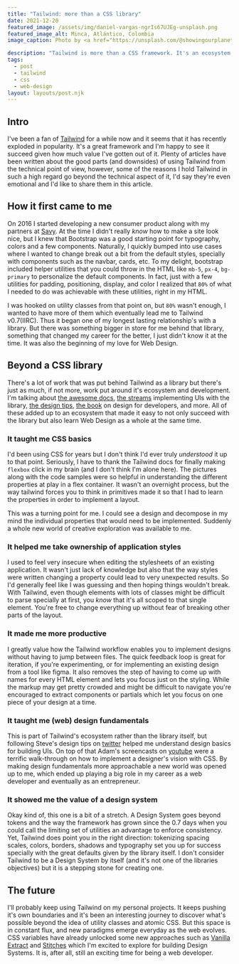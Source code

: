 ```yaml
---
title: "Tailwind: more than a CSS library"
date: 2021-12-20
featured_image: /assets/img/daniel-vargas-ngrIs67UJEg-unsplash.png
featured_image_alt: Minca, Atlántico, Colombia
image_caption: Photo by <a href="https://unsplash.com/@showingourplanet?utm_source=unsplash&utm_medium=referral&utm_content=creditCopyText">Niels van Altena</a> on <a href="https://unsplash.com/s/photos/colombia?utm_source=unsplash&utm_medium=referral&utm_content=creditCopyText">Unsplash</a>

description: "Tailwind is more than a CSS framework. It's an ecosystem of learning materials for CSS and web design."
tags:
  - post
  - tailwind
  - css
  - web-design
layout: layouts/post.njk
---
```


## Intro

I've been a fan of [Tailwind](https://tailwindcss.com) for a while now and it seems that it has recently exploded in popularity. It's a great framework and I'm happy to see it succeed given how much value I've gotten out of it. Plenty of articles have been written about the good parts (and downsides) of using Tailwind from the technical point of view, however, some of the reasons I hold Tailwind in such a high regard go beyond the technical aspect of it, I'd say they're even emotional and I'd like to share them in this article.

## How it first came to me

On 2016 I started developing a new consumer product along with my partners at [Savy](https://savy.co). At the time I didn't really _know_ how to make a site look nice, but I knew that Bootstrap was a good starting point for typography, colors and a few components. Naturally, I quickly bumped into use cases where I wanted to change break out a bit from the default styles, specially with components such as the navbar, cards, etc. To my delight, bootstrap included helper utilities that you could throw in the HTML like `mb-5`, `px-4`, `bg-primary` to personalize the default components. In fact, just with a few utilities for padding, positioning, display, and color I realized that `80%` of what I needed to do was achievable with these utilities, right in my HTML.

I was hooked on utility classes from that point on, but `80%` wasn't enough, I wanted to have more of them which eventually lead me to Tailwind v0.7(IIRC). Thus it began one of my longest lasting relationship's with a library. But there was something bigger in store for me behind that library, something that changed my career for the better, I just didn't know it at the time. It was also the beginning of my love for Web Design.

## Beyond a CSS library

There's a lot of work that was put behind Tailwind as a library but there's just as much, if not more, work put around it's ecosystem and development. I'm talking about [the awesome docs](https://tailwindcss.com/), [the streams](https://www.youtube.com/c/AdamWathan) implementing UIs with the library, [the design tips](https://twitter.com/i/events/879086180909764608?lang=en), [the book](https://www.refactoringui.com/book) on design for developers, and more. All of these added up to an ecosystem that made it easy to not only succeed with the library but also learn Web Design as a whole at the same time.

### It taught me CSS basics

I'd been using CSS for years but I don't think I'd ever truly _understood_ it up to that point. Seriously, I have to thank the Tailwind docs for finally making `flexbox` click in my brain (and I don't think I'm alone here). The pictures along with the code samples were so helpful in understanding the different properties at play in a flex container. It wasn't an overnight process, but the way tailwind forces you to think in primitives made it so that I had to learn the properties in order to implement a layout.

This was a turning point for me. I could see a design and decompose in my mind the individual properties that would need to be implemented. Suddenly a whole new world of creative exploration was available to me.

### It helped me take ownership of application styles

I used to feel very insecure when editing the stylesheets of an existing application. It wasn't just lack of knowledge but also that the way styles were written changing a property could lead to very unexpected results. So I'd generally feel like I was guessing and then hoping things wouldn't break. With Tailwind, even though elements with lots of classes might be difficult to parse specially at first, you _know_ that it's all scoped to that single element. You're free to change everything up without fear of breaking other parts of the layout.

### It made me more productive

I greatly value how the Tailwind workflow enables you to implement designs without having to jump between files. The quick feedback loop is great for iteration, if you're experimenting, or for implementing an existing design from a tool like figma. It also removes the step of having to come up with names for every HTML element and lets you focus just on the styling. While the markup may get pretty crowded and might be difficult to navigate you're encouraged to extract components or partials which let you focus on one piece of your design at a time.

### It taught me (web) design fundamentals

This is part of Tailwind's ecosystem rather than the library itself, but following Steve's design tips on [twitter](https://twitter.com/i/events/994601867987619840) helped me understand design basics for building UIs. On top of that Adam's screencasts on [youtube](https://www.youtube.com/c/AdamWathan) were a terrific walk-through on how to implement a designer's vision with CSS. By making design fundamentals more approachable a new world was opened up to me, which ended up playing a big role in my career as a web developer and eventually as an entrepreneur.

### It showed me the value of a design system

Okay kind of, this one is a bit of a stretch. A Design System goes beyond tokens and the way the framework has grown since the 0.7 days when you could call the limiting set of utilities an advantage to enforce consistency. Yet, Tailwind does point you in the right direction: tokenizing spacing scales, colors, borders, shadows and typography set you up for success specially with the great defaults given by the library itself. I don't consider Tailwind to be a Design System by itself (and it's not one of the libraries objectives) but it is a stepping stone for creating one.

## The future

I'll probably keep using Tailwind on my personal projects. It keeps pushing it's own boundaries and it's been an interesting journey to discover what's possible beyond the idea of utility classes and atomic CSS. But this space is in constant flux, and new paradigms emerge everyday as the web evolves. CSS variables have already unlocked some new approaches such as [Vanilla Extract](https://vanilla-extract.style) and [Stitches](https://stitches.dev) which I'm excited to explore for building Design Systems. It is, after all, still an exciting time for being a web developer.
